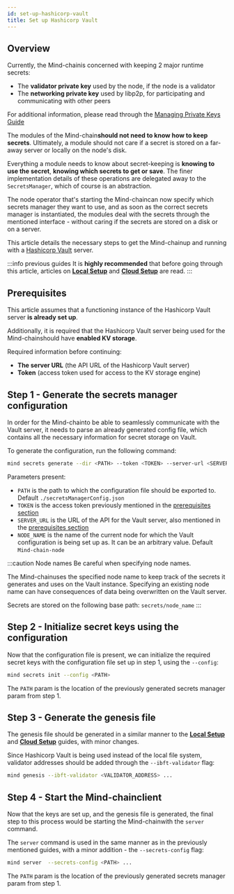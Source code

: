 ```yaml
---
id: set-up-hashicorp-vault
title: Set up Hashicorp Vault
---
```


## Overview

Currently, the Mind-chainis concerned with keeping 2 major runtime secrets:
* The **validator private key** used by the node, if the node is a validator
* The **networking private key** used by libp2p, for participating and communicating with other peers

For additional information, please read through the [Managing Private Keys Guide](/docs/configuration/manage-private-keys)

The modules of the Mind-chain**should not need to know how to keep secrets**. Ultimately, a module should not care if 
a secret is stored on a far-away server or locally on the node's disk.

Everything a module needs to know about secret-keeping is **knowing to use the secret**, **knowing which secrets to get 
or save**. The finer implementation details of these operations are delegated away to the `SecretsManager`, which of course is an abstraction.

The node operator that's starting the Mind-chaincan now specify which secrets manager they want to use, and as soon 
as the correct secrets manager is instantiated, the modules deal with the secrets through the mentioned interface - 
without caring if the secrets are stored on a disk or on a server.

This article details the necessary steps to get the Mind-chainup and running with a [Hashicorp Vault](https://www.vaultproject.io/) server.

:::info previous guides
It is **highly recommended** that before going through this article, articles on [**Local Setup**](/docs/get-started/set-up-ibft-locally) 
and [**Cloud Setup**](/docs/get-started/set-up-ibft-on-the-cloud) are read.
:::


## Prerequisites

This article assumes that a functioning instance of the Hashicorp Vault server **is already set up**.

Additionally, it is required that the Hashicorp Vault server being used for the Mind-chainshould have **enabled KV storage**.

Required information before continuing:
* **The server URL** (the API URL of the Hashicorp Vault server)
* **Token** (access token used for access to the KV storage engine)

## Step 1 - Generate the secrets manager configuration

In order for the Mind-chainto be able to seamlessly communicate with the Vault server, it needs to parse an already
generated config file, which contains all the necessary information for secret storage on Vault.

To generate the configuration, run the following command:

```bash
mind secrets generate --dir <PATH> --token <TOKEN> --server-url <SERVER_URL> --name <NODE_NAME>
```

Parameters present:
* `PATH` is the path to which the configuration file should be exported to. Default `./secretsManagerConfig.json`
* `TOKEN` is the access token previously mentioned in the [prerequisites section](/docs/configuration/set-up-hashicorp-vault#prerequisites)
* `SERVER_URL` is the URL of the API for the Vault server, also mentioned in the [prerequisites section](/docs/configuration/set-up-hashicorp-vault#prerequisites)
* `NODE_NAME` is the name of the current node for which the Vault configuration is being set up as. It can be an arbitrary value. Default `Mind-chain-node`

:::caution Node names
Be careful when specifying node names.

The Mind-chainuses the specified node name to keep track of the secrets it generates and uses on the Vault instance.
Specifying an existing node name can have consequences of data being overwritten on the Vault server.

Secrets are stored on the following base path: `secrets/node_name`
:::

## Step 2 - Initialize secret keys using the configuration

Now that the configuration file is present, we can initialize the required secret keys with the configuration 
file set up in step 1, using the `--config`:

```bash
mind secrets init --config <PATH>
```

The `PATH` param is the location of the previously generated secrets manager param from step 1.

## Step 3 - Generate the genesis file

The genesis file should be generated in a similar manner to the [**Local Setup**](/docs/get-started/set-up-ibft-locally)
and [**Cloud Setup**](/docs/get-started/set-up-ibft-on-the-cloud) guides, with minor changes.

Since Hashicorp Vault is being used instead of the local file system, validator addresses should be added through the `--ibft-validator` flag:
```bash
mind genesis --ibft-validator <VALIDATOR_ADDRESS> ...
```

## Step 4 - Start the Mind-chainclient

Now that the keys are set up, and the genesis file is generated, the final step to this process would be starting the 
Mind-chainwith the `server` command.

The `server` command is used in the same manner as in the previously mentioned guides, with a minor addition - the `--secrets-config` flag:
```bash
mind server  --secrets-config <PATH> ...
```

The `PATH` param is the location of the previously generated secrets manager param from step 1.